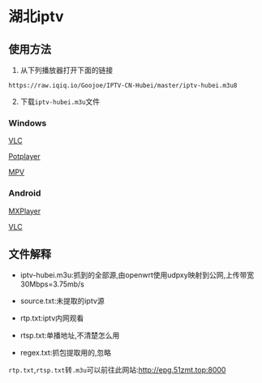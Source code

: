 # 湖北iptv

## 使用方法

1. 从下列播放器打开下面的链接

```
https://raw.iqiq.io/Goojoe/IPTV-CN-Hubei/master/iptv-hubei.m3u8
```

2. 下载`iptv-hubei.m3u`文件

### Windows

[VLC](https://www.videolan.org/vlc/)

[Potplayer](https://potplayer.tv/)

[MPV](https://sourceforge.net/projects/mpv-player-windows/files/)

### Android

[MXPlayer](https://play.google.com/store/apps/details?id=com.mxtech.videoplayer.ad&hl=zh&gl=US&pli=1)

[VLC](https://get.videolan.org/vlc-android/last/)

## 文件解释

- iptv-hubei.m3u:抓到的全部源,由openwrt使用udpxy映射到公网,上传带宽30Mbps=3.75mb/s

- source.txt:未提取的iptv源

- rtp.txt:iptv内网观看
- rtsp.txt:单播地址,不清楚怎么用
- regex.txt:抓包提取用的,忽略

`rtp.txt`,`rtsp.txt`转`.m3u`可以前往此网站:http://epg.51zmt.top:8000

